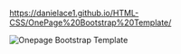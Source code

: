 https://danielace1.github.io/HTML-CSS/OnePage%20Bootstrap%20Template/

![Onepage Bootstrap Template](https://github.com/07danie/HTML-CSS/assets/125158129/49891a28-e5f8-4513-af8d-7cca0990e761)
